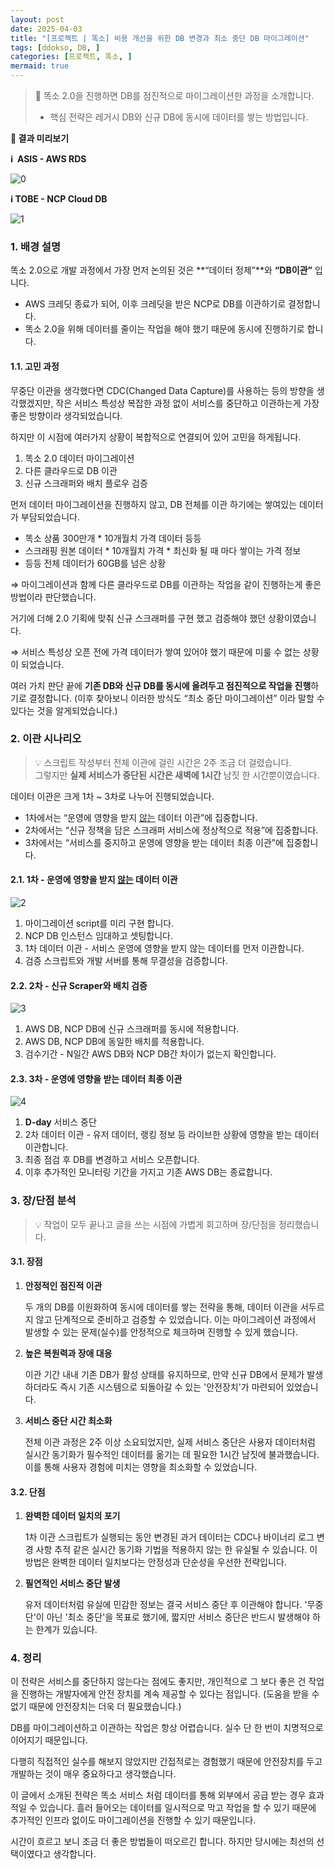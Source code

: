 ```yaml
---
layout: post
date: 2025-04-03
title: "[프로젝트 | 똑소] 비용 개선을 위한 DB 변경과 최소 중단 DB 마이그레이션"
tags: [ddokso, DB, ]
categories: [프로젝트, 똑소, ]
mermaid: true
---
```



> 📌 똑소 2.0을 진행하면 DB를 점진적으로 마이그레이션한 과정을 소개합니다.  
> - 핵심 전략은 레거시 DB와 신규 DB에 동시에 데이터를 쌓는 방법입니다.


**👀 결과 미리보기**


**ℹ️  ASIS - AWS RDS**


![0](/assets/img/2025-04-03-프로젝트--똑소-비용-개선을-위한-DB-변경과-최소-중단-DB-마이그레이션.md/0.png)


**ℹ️ TOBE - NCP Cloud DB**


![1](/assets/img/2025-04-03-프로젝트--똑소-비용-개선을-위한-DB-변경과-최소-중단-DB-마이그레이션.md/1.png)



### 1. 배경 설명


똑소 2.0으로 개발 과정에서 가장 먼저 논의된 것은 **“데이터 정제”**와 **“DB이관”** 입니다.

- AWS 크레딧 종료가 되어, 이후 크레딧을 받은 NCP로 DB를 이관하기로 결정합니다.
- 똑소 2.0을 위해 데이터를 줄이는 작업을 해야 했기 때문에 동시에 진행하기로 합니다.


#### 1.1. 고민 과정


무중단 이관을 생각했다면 CDC(Changed Data Capture)를 사용하는 등의 방향을 생각했겠지만, 작은 서비스 특성상 복잡한 과정 없이 서비스를 중단하고 이관하는게 가장 좋은 방향이라 생각되었습니다.


하지만 이 시점에 여러가지 상황이 복합적으로 연결되어 있어 고민을 하게됩니다.

1. 똑소 2.0 데이터 마이그레이션
2. 다른 클라우드로 DB 이관
3. 신규 스크래퍼와 배치 플로우 검증

먼저 데이터 마이그레이션을 진행하지 않고, DB 전체를 이관 하기에는 쌓여있는 데이터가 부담되었습니다.

- 똑소 상품 300만개 * 10개월치 가격 데이터 등등
- 스크래핑 원본 데이터 * 10개월치 가격 * 최신화 될 때 마다 쌓이는 가격 정보
- 등등 전체 데이터가 60GB를 넘은 상황

⇒ 마이그레이션과 함께 다른 클라우드로 DB를 이관하는 작업을 같이 진행하는게 좋은 방법이라 판단했습니다.


거기에 더해 2.0 기획에 맞춰 신규 스크래퍼를 구현 했고 검증해야 했던 상황이였습니다. 


⇒ 서비스 특성상 오픈 전에 가격 데이터가 쌓여 있어야 했기 때문에 미룰 수 없는 상황이 되었습니다.


여러 가치 판단 끝에 **기존 DB와 신규 DB를 동시에 올려두고 점진적으로 작업을 진행**하기로 결정합니다.
(이후 찾아보니 이러한 방식도 “최소 중단 마이그레이션” 이라 말할 수 있다는 것을 알게되었습니다.)



### 2. 이관 시나리오


> 💡 스크립트 작성부터 전체 이관에 걸린 시간은 2주 조금 더 걸렸습니다.   
> 그렇지만 **실제 서비스가 중단된 시간은 새벽에 1시간** 남짓 한 시간뿐이였습니다.


데이터 이관은 크게 1차 ~ 3차로 나누어 진행되었습니다.

- 1차에서는 “운영에 영향을 받지 <u>않는</u> 데이터 이관”에 집중합니다.
- 2차에서는 “신규 정책을 담은 스크래퍼 서비스에 정상적으로 적용”에 집중합니다.
- 3차에서는 “서비스를 중지하고 운영에 영향을 받는 데이터 최종 이관”에 집중합니다.


#### 2.1.  1차 - 운영에 영향을 받지 <u>않는</u> 데이터 이관


![2](/assets/img/2025-04-03-프로젝트--똑소-비용-개선을-위한-DB-변경과-최소-중단-DB-마이그레이션.md/2.png)

1. 마이그레이션 script를 미리 구현 합니다.
2. NCP DB 인스턴스 임대하고 셋팅합니다.
3. 1차 데이터 이관 - 서비스 운영에 영향을 받지 않는 데이터를 먼저 이관합니다.
4. 검증 스크립트와 개발 서버를 통해 무결성을 검증합니다.


#### 2.2.  2차 - 신규 Scraper와 배치 검증


![3](/assets/img/2025-04-03-프로젝트--똑소-비용-개선을-위한-DB-변경과-최소-중단-DB-마이그레이션.md/3.png)

1. AWS DB, NCP DB에 신규 스크래퍼를 동시에 적용합니다.
2. AWS DB, NCP DB에 동일한 배치를 적용합니다.
3. 검수기간 - N일간 AWS DB와 NCP DB간 차이가 없는지 확인합니다.


#### 2.3.  3차 - 운영에 영향을 받는 데이터 최종 이관


![4](/assets/img/2025-04-03-프로젝트--똑소-비용-개선을-위한-DB-변경과-최소-중단-DB-마이그레이션.md/4.png)

1. **D-day** 서비스 중단
2. 2차 데이터 이관 - 유저 데이터, 랭킹 정보 등 라이브한 상황에 영향을 받는 데이터 이관합니다.
3. 최종 점검 후 DB를 변경하고 서비스 오픈합니다.
4. 이후 추가적인 모니터링 기간을 가지고 기존 AWS DB는 종료합니다.


### 3. 장/단점 분석


> 💡 작업이 모두 끝나고 글을 쓰는 시점에 가볍게 회고하며 장/단점을 정리했습니다.



#### 3.1. 장점

1. **안정적인 점진적 이관**

	두 개의 DB를 이원화하여 동시에 데이터를 쌓는 전략을 통해, 데이터 이관을 서두르지 않고 단계적으로 준비하고 검증할 수 있었습니다. 이는 마이그레이션 과정에서 발생할 수 있는 문제(실수)를 안정적으로 체크하며 진행할 수 있게 했습니다.

2. **높은 복원력과 장애 대응**

	이관 기간 내내 기존 DB가 활성 상태를 유지하므로, 만약 신규 DB에서 문제가 발생하더라도 즉시 기존 시스템으로 되돌아갈 수 있는 '안전장치'가 마련되어 있었습니다. 

3. **서비스 중단 시간 최소화**

	전체 이관 과정은 2주 이상 소요되었지만, 실제 서비스 중단은 사용자 데이터처럼 실시간 동기화가 필수적인 데이터를 옮기는 데 필요한 1시간 남짓에 불과했습니다. 이를 통해 사용자 경험에 미치는 영향을 최소화할 수 있었습니다.



#### 3.2. 단점

1. **완벽한 데이터 일치의 포기**

	1차 이관 스크립트가 실행되는 동안 변경된 과거 데이터는 CDC나 바이너리 로그 변경 사항 추적 같은 실시간 동기화 기법을 적용하지 않는 한 유실될 수 있습니다. 이 방법은 완벽한 데이터 일치보다는 안정성과 단순성을 우선한 전략입니다.

2. **필연적인 서비스 중단 발생**

	유저 데이터처럼 유실에 민감한 정보는 결국 서비스 중단 후 이관해야 합니다. '무중단'이 아닌 '최소 중단'을 목표로 했기에, 짧지만 서비스 중단은 반드시 발생해야 하는 한계가 있습니다.



### 4. 정리


이 전략은 서비스를 중단하지 않는다는 점에도 좋지만, 개인적으로 그 보다 좋은 건 작업을 진행하는 개발자에게 안전 장치를 계속 제공할 수 있다는 점입니다. (도움을 받을 수 없기 때문에 안전장치는 더욱 더 필요했습니다.)


DB를 마이그레이션하고 이관하는 작업은 항상 어렵습니다. 실수 단 한 번이 치명적으로 이어지기 때문입니다.


다행히 직접적인 실수를 해보지 않았지만 간접적로는 경험했기 때문에 안전장치를 두고 개발하는 것이 매우 중요하다고 생각했습니다.


이 글에서 소개된 전략은 똑소 서비스 처럼 데이터를 통해 외부에서 공급 받는 경우 효과적일 수 있습니다. 흘러 들어오는 데이터를 일시적으로 막고 작업을 할 수 있기 때문에 추가적인 인프라 없이도 마이그레이션을 진행할 수 있기 때문입니다. 


시간이 흐르고 보니 조금 더 좋은 방법들이 떠오르긴 합니다. 하지만 당시에는 최선의 선택이였다고 생각합니다.

